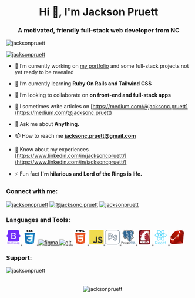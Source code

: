 <h1 align="center">Hi 👋, I'm Jackson Pruett</h1>
<h3 align="center">A motivated, friendly full-stack web developer from NC</h3>

<p align="left"> <img src="https://komarev.com/ghpvc/?username=jacksonpruett&label=Profile%20views&color=0e75b6&style=flat" alt="jacksonpruett" /> </p>

<p align="left"> <a href="https://github.com/ryo-ma/github-profile-trophy"><img src="https://github-profile-trophy.vercel.app/?username=jacksonpruett" alt="jacksonpruett" /></a> </p>

- 🔭 I’m currently working on [my portfolio](https://github.com/JacksonPruett/new-portfolio-2024) and some full-stack projects not yet ready to be revealed

- 🌱 I’m currently learning **Ruby On Rails and Tailwind CSS**

- 👯 I’m looking to collaborate on **on front-end and full-stack apps**

- 📝 I sometimes write articles on [https://medium.com/@jacksonc.pruett](https://medium.com/@jacksonc.pruett)

- 💬 Ask me about **Anything.**

- 📫 How to reach me **jacksonc.pruett@gmail.com**

- 📄 Know about my experiences [https://www.linkedin.com/in/jacksoncpruett/](https://www.linkedin.com/in/jacksoncpruett/)

- ⚡ Fun fact **I'm hilarious and Lord of the Rings is life.**

<h3 align="left">Connect with me:</h3>
<p align="left">
<a href="https://linkedin.com/in/jacksoncpruett" target="blank"><img align="center" src="https://raw.githubusercontent.com/rahuldkjain/github-profile-readme-generator/master/src/images/icons/Social/linked-in-alt.svg" alt="jacksoncpruett" height="30" width="40" /></a>
<a href="https://medium.com/@jacksonc.pruett" target="blank"><img align="center" src="https://raw.githubusercontent.com/rahuldkjain/github-profile-readme-generator/master/src/images/icons/Social/medium.svg" alt="@jacksonc.pruett" height="30" width="40" /></a>
<a href="https://www.leetcode.com/jacksonpruett" target="blank"><img align="center" src="https://raw.githubusercontent.com/rahuldkjain/github-profile-readme-generator/master/src/images/icons/Social/leet-code.svg" alt="jacksonpruett" height="30" width="40" /></a>
</p>

<h3 align="left">Languages and Tools:</h3>
<p align="left"> <a href="https://getbootstrap.com" target="_blank" rel="noreferrer"> <img src="https://raw.githubusercontent.com/devicons/devicon/master/icons/bootstrap/bootstrap-plain-wordmark.svg" alt="bootstrap" width="40" height="40"/> </a> <a href="https://www.w3schools.com/css/" target="_blank" rel="noreferrer"> <img src="https://raw.githubusercontent.com/devicons/devicon/master/icons/css3/css3-original-wordmark.svg" alt="css3" width="40" height="40"/> </a> <a href="https://www.figma.com/" target="_blank" rel="noreferrer"> <img src="https://www.vectorlogo.zone/logos/figma/figma-icon.svg" alt="figma" width="40" height="40"/> </a> <a href="https://git-scm.com/" target="_blank" rel="noreferrer"> <img src="https://www.vectorlogo.zone/logos/git-scm/git-scm-icon.svg" alt="git" width="40" height="40"/> </a> <a href="https://www.w3.org/html/" target="_blank" rel="noreferrer"> <img src="https://raw.githubusercontent.com/devicons/devicon/master/icons/html5/html5-original-wordmark.svg" alt="html5" width="40" height="40"/> </a> <a href="https://developer.mozilla.org/en-US/docs/Web/JavaScript" target="_blank" rel="noreferrer"> <img src="https://raw.githubusercontent.com/devicons/devicon/master/icons/javascript/javascript-original.svg" alt="javascript" width="40" height="40"/> </a> <a href="https://www.photoshop.com/en" target="_blank" rel="noreferrer"> <img src="https://raw.githubusercontent.com/devicons/devicon/master/icons/photoshop/photoshop-line.svg" alt="photoshop" width="40" height="40"/> </a> <a href="https://www.postgresql.org" target="_blank" rel="noreferrer"> <img src="https://raw.githubusercontent.com/devicons/devicon/master/icons/postgresql/postgresql-original-wordmark.svg" alt="postgresql" width="40" height="40"/> </a> <a href="https://rubyonrails.org" target="_blank" rel="noreferrer"> <img src="https://raw.githubusercontent.com/devicons/devicon/master/icons/rails/rails-original-wordmark.svg" alt="rails" width="40" height="40"/> </a> <a href="https://reactjs.org/" target="_blank" rel="noreferrer"> <img src="https://raw.githubusercontent.com/devicons/devicon/master/icons/react/react-original-wordmark.svg" alt="react" width="40" height="40"/> </a> <a href="https://www.ruby-lang.org/en/" target="_blank" rel="noreferrer"> <img src="https://raw.githubusercontent.com/devicons/devicon/master/icons/ruby/ruby-original.svg" alt="ruby" width="40" height="40"/> </a> </p>

<h3 align="left">Support:</h3>
<p><a href="https://www.buymeacoffee.com/jacksonpruett"> <img align="left" src="https://cdn.buymeacoffee.com/buttons/v2/default-yellow.png" height="50" width="210" alt="jacksonpruett" /></a></p><br><br>

<p><img align="center" src="https://github-readme-stats.vercel.app/api/top-langs?username=jacksonpruett&show_icons=true&locale=en&layout=compact" alt="jacksonpruett" /></p>

